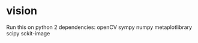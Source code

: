 # vision

Run this on python 2
dependencies: openCV
              sympy
              numpy
              metaplotlibrary
              scipy
              sckit-image

